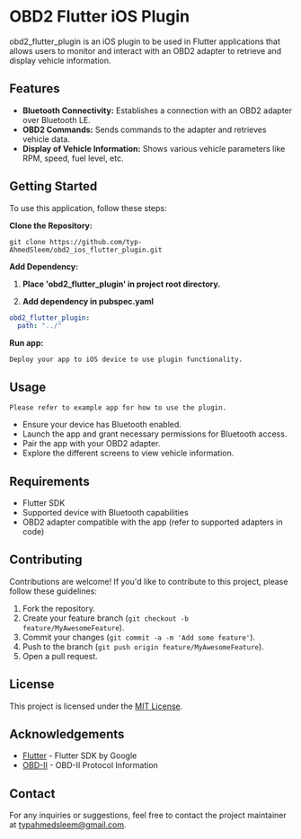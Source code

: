 # OBD2 Flutter iOS Plugin

obd2_flutter_plugin is an iOS plugin to be used in Flutter applications that allows users to monitor and interact with an OBD2 adapter to retrieve and display vehicle information.

## Features

- **Bluetooth Connectivity:** Establishes a connection with an OBD2 adapter over Bluetooth LE.
- **OBD2 Commands:** Sends commands to the adapter and retrieves vehicle data.
- **Display of Vehicle Information:** Shows various vehicle parameters like RPM, speed, fuel level, etc.

## Getting Started

To use this application, follow these steps:

**Clone the Repository:**

    git clone https://github.com/typ-AhmedSleem/obd2_ios_flutter_plugin.git

**Add Dependency:**

1. **Place 'obd2_flutter_plugin' in project root directory.**

2. **Add dependency in pubspec.yaml**

```yaml
obd2_flutter_plugin:
  path: "../"
```

**Run app:**

`Deploy your app to iOS device to use plugin functionality.`

## Usage

`Please refer to example app for how to use the plugin.`
- Ensure your device has Bluetooth enabled.
- Launch the app and grant necessary permissions for Bluetooth access.
- Pair the app with your OBD2 adapter.
- Explore the different screens to view vehicle information.

## Requirements

- Flutter SDK
- Supported device with Bluetooth capabilities
- OBD2 adapter compatible with the app (refer to supported adapters in code)

## Contributing

Contributions are welcome! If you'd like to contribute to this project, please follow these guidelines:

1. Fork the repository.
2. Create your feature branch (`git checkout -b feature/MyAwesomeFeature`).
3. Commit your changes (`git commit -a -m 'Add some feature'`).
4. Push to the branch (`git push origin feature/MyAwesomeFeature`).
5. Open a pull request.

## License

This project is licensed under the [MIT License](LICENSE).

## Acknowledgements

- [Flutter](https://flutter.dev/) - Flutter SDK by Google
- [OBD-II](https://en.wikipedia.org/wiki/OBD-II_PIDs) - OBD-II Protocol Information

## Contact

For any inquiries or suggestions, feel free to contact the project maintainer at [typahmedsleem@gmail.com](mailto:typahmedsleem@gmail.com).
